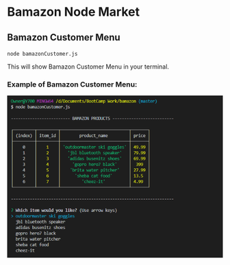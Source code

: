 # Bamazon Node Market

## Bamazon Customer Menu

```
node bamazonCustomer.js
```

This will show Bamazon Customer Menu in your terminal.

### Example of Bamazon Customer Menu:

<img src="images/customer.png" alt="Customer Menu">
